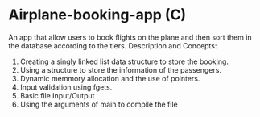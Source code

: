 # Airplane-booking-app (C)
An app that allow users to book flights on the plane and then sort them in the database according to the tiers.
Description and Concepts:
1. Creating a singly linked list data structure to store the booking.
2. Using a structure to store the information of the passengers.
3. Dynamic memmory allocation and the use of pointers.
4. Input validation using fgets.
5. Basic file Input/Output
6. Using the arguments of main to compile the file
